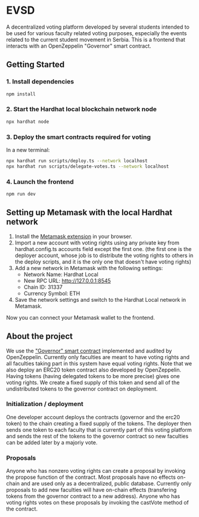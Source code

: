 # EVSD
A decentralized voting platform developed by several students intended to be used for various faculty related voting purposes, especially the events related to the current student movement in Serbia.
This is a frontend that interacts with an OpenZeppelin "Governor" smart contract.

## Getting Started

### 1. Install dependencies

```bash
npm install
```

### 2. Start the Hardhat local blockchain network node

```bash
npx hardhat node
```

### 3. Deploy the smart contracts required for voting

In a new terminal:

```bash
npx hardhat run scripts/deploy.ts --network localhost
npx hardhat run scripts/delegate-votes.ts --network localhost
```

### 4. Launch the frontend

```bash
npm run dev
```

## Setting up Metamask with the local Hardhat network

1. Install the [Metamask extension](https://metamask.io/download) in your browser.
2. Import a new account with voting rights using any private key from hardhat.config.ts accounts field except the first one. (the first one is the deployer account, whose job is to distribute the voting rights to others in the deploy scripts, and it is the only one that doesn't have voting rights)
3. Add a new network in Metamask with the following settings:
   - Network Name: Hardhat Local
   - New RPC URL: http://127.0.0.1:8545
   - Chain ID: 31337
   - Currency Symbol: ETH
4. Save the network settings and switch to the Hardhat Local network in Metamask.

Now you can connect your Metamask wallet to the frontend.

## About the project
We use the ["Governor" smart contract](https://docs.openzeppelin.com/contracts/5.x/governance) implemented and audited by OpenZeppelin.
Currently only faculties are meant to have voting rights and all faculties taking part in this system have equal voting rights.
Note that we also deploy an ERC20 token contract also developed by OpenZeppelin. Having tokens (having delegated tokens to be more precise) gives one voting rights. We create a fixed supply of this token and send all of the undistributed tokens to the governor contract on deployment.

### Initialization / deployment
One developer account deploys the contracts (governor and the erc20 token) to the chain creating a fixed supply of the tokens.
The deployer then sends one token to each faculty that is currently part of this voting platform and sends the rest of the tokens to the governor contract so new faculties can be added later by a majoriy vote.

### Proposals
Anyone who has nonzero voting rights can create a proposal by invoking the propose function of the contract. Most proposals have no effects on-chain and are used only as a decentralized, public database. Currently only proposals to add new faculties will have on-chain effects (transfering tokens from the governor contract to a new address).
Anyone who has voting rights votes on these proposals by invoking the castVote method of the contract.


